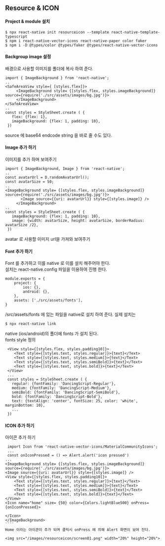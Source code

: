 ## Resource & ICON

#### Project & module 설치
````
$ npx react-native init resourceicon --template react-native-template-typescript
$ npm i react-native-vector-icons react-native-paper color faker 
$ npm i -D @types/color @types/faker @types/react-native-vector-icons
````


#### Backgroup image 설정
배경으로 사용할 이미지를 폴더에 복사 하여 준다.
````
import { ImageBackground } from 'react-native';
..
<SafeAreaView style={ [styles.flex]}>
     <ImageBackground style= {[styles.flex, styles.imageBackground]} source={require('./src/assets/images/bg.jpg')}>
     </ImageBackground>
</SafeAreaView>
..
const styles = StyleSheet.create ( {
   flex: {flex: 1},
   imageBackground: {flex: 1, padding: 10},
 })
````
source 에 base64 endcode string 을 바로 줄 수도 있다.


#### Image 추가 하기
이미지를 추가 하며 보여주기
````
import { ImageBackground, Image } from 'react-native';
..
const avatarUrl = D.randomAvatarUrl();
const avatarSize = 50;
..
<ImageBackground style= {[styles.flex, styles.imageBackground]} source={require('./src/assets/images/bg.jpg')}>
       <Image source={{uri: avatarUrl}} style={[styles.image]} />
     </ImageBackground>
..
const styles = StyleSheet.create ( {
   imageBackground: {flex: 1, padding: 10},
   image: {width: avatarSize, height: avatarSize, borderRadius: avatarSize /2},
 })
````
avatar 로 사용할 이미지 url을 가져와 보여주기

#### Font 추가 하기
Font 를 추가하고 이를 native 로 이를 설치 해주어야 한다.   
설치는 react-native.config 파일을 이용하여 진행 한다.
````
module.exports = {
    project: {
        ios: {},
        android: {},
    },
    assets: ['./src/assets/fonts'],
}
````
/src/assets/fonts 에 있는 파일을 native로 설치 하여 준다.
실제 설치는 
`````
$ npx react-native link
`````
native (ios/android)의 폴더에 fonts 가 설치 된다.    
fonts style 정의

`````
 <View style={[styles.flex, styles.padding10]}>
    <Text style={[styles.text, styles.regular]}>{text}</Text>
    <Text style={[styles.text, styles.medium]}>{text}</Text>
    <Text style={[styles.text, styles.semiBold]}>{text}</Text>
    <Text style={[styles.text, styles.bold]}>{text}</Text>
 </View>
 ...      
 const styles = StyleSheet.create ( {
   regular: {fontFamily: 'DancingScript-Regular'},
   medium: {fontFamily: 'DancingScript-Medium'},
   semiBold: {fontFamily: 'DancingScript-SemiBold'},
   bold: {fontFamily: 'DancingScript-Bold'},
   text: {textAlign: 'center', fontSize: 25, color: 'white', marginBottom: 10},
   ...
 })
`````

#### ICON 추가 하기
아이콘 추가 하기
`````
 import Icon from 'react-native-vector-icons/MaterialCommunityIcons';
 ...
 const onIconPressed = () => Alert.alert('icon pressed')
...
<ImageBackground style= {[styles.flex, styles.imageBackground]} source={require('./src/assets/images/bg.jpg')}>
<Image source={{uri: avatarUrl}} style={[styles.image]} />
<View style={[styles.flex, styles.padding10]}>
    <Text style={[styles.text, styles.regular]}>{text}</Text>
    <Text style={[styles.text, styles.medium]}>{text}</Text>
    <Text style={[styles.text, styles.semiBold]}>{text}</Text>
    <Text style={[styles.text, styles.bold]}>{text}</Text>
</View>
<Icon name="home" size= {50} color={Colors.lightBlue500} onPress={onIconPressed}>

</Icon>
</ImageBackground>
````
Home 이라는 아이콘이 추가 되며 클릭시 onPress 에 의해 Alert 화면이 보여 진다.

<img src="/images/resourceicon/screen01.png" width="20%" height="20%">  